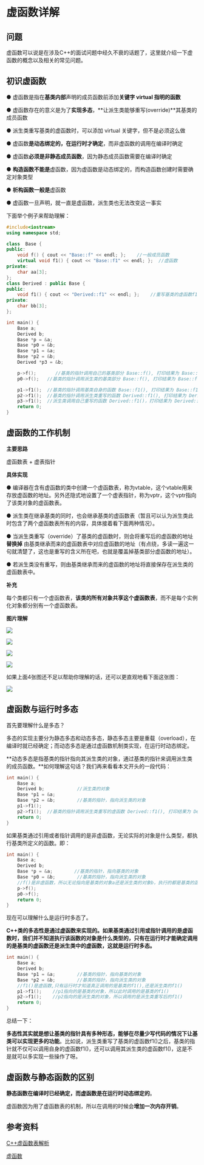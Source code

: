# 虚函数详解

## 问题

虚函数可以说是在涉及C++的面试问题中经久不衰的话题了，这里就介绍一下虚函数的概念以及相关的常见问题。

## 初识虚函数

● 虚函数是指在**基类内部**声明的成员函数前添加**关键字 virtual 指明的函数**

● 虚函数存在的意义是为了**实现多态**，**让派生类能够重写\(override\)**其基类的成员函数

● 派生类重写基类的虚函数时，可以添加 virtual 关键字，但不是必须这么做

● 虚函数**是动态绑定的，在运行时才确定**，而非虚函数的调用在编译时确定

● 虚函数**必须是非静态成员函数**，因为静态成员函数需要在编译时确定

● **构造函数不能是**虚函数，因为虚函数是动态绑定的，而构造函数创建时需要确定对象类型

● **析构函数一般是**虚函数

● 虚函数一旦声明，就一直是虚函数，派生类也无法改变这一事实

下面举个例子来帮助理解：

```cpp
#include<iostream>
using namespace std;

class  Base {
public:
    void f() { cout << "Base::f" << endl; };    //一般成员函数
    virtual void f1() { cout << "Base::f1" << endl; };  //虚函数
private:
    char aa[3];
};
class Derived : public Base {
public:
    void f1() { cout << "Derived::f1" << endl; };    //重写基类的虚函数f1()
private:
    char bb[3];
};

int main() {
    Base a;
    Derived b;
    Base *p = &a;
    Base *p0 = &b;
    Base *p1 = &a;
    Base *p2 = &b;
    Derived *p3 = &b;

    p->f();       //基类的指针调用自己的基类部分 Base::f(), 打印结果为 Base::f
    p0->f();   //基类的指针调用派生类的基类部分 Base::f(), 打印结果为 Base::f

    p1->f1();  //基类的指针调用基类自身的函数 Base::f1(), 打印结果为 Base::f1
    p2->f1();  //基类的指针调用派生类重写的函数 Derived::f1(), 打印结果为 Derived::f1
    p3->f1();  //派生类调用自己重写的函数 Derived::f1()，打印结果为 Derived::f1
    return 0;
}
```

## 虚函数的工作机制

**主要思路**

虚函数表 + 虚表指针

**具体实现**

● 编译器在含有虚函数的类中创建一个虚函数表，称为vtable，这个vtable用来存放虚函数的地址。另外还隐式地设置了一个虚表指针，称为vptr，这个vptr指向了该类对象的虚函数表。

● 派生类在继承基类的同时，也会继承基类的虚函数表（暂且可以认为派生类此时包含了两个虚函数表所有的内容，具体接着看下面两种情况）。

● 当派生类重写（override）了基类的虚函数时，则会将重写后的虚函数的地址 **替换掉** 由基类继承而来的虚函数表中对应虚函数的地址（有点绕，多读一遍这一句就清楚了，这也是重写的含义所在吧，也就是覆盖掉基类部分虚函数的地址）。

● 若派生类没有重写，则由基类继承而来的虚函数的地址将直接保存在派生类的虚函数表中。

**补充**

每个类都只有一个虚函数表，**该类的所有对象共享这个虚函数表**，而不是每个实例化对象都分别有一个虚函数表。

**图片理解**

![](https://i.loli.net/2020/05/18/9gcnszwpJy2ZKh8.png)

![](https://i.loli.net/2020/05/18/M3be2OyvgWFXYqx.png)

![](https://i.loli.net/2020/05/18/fd8CEGanByJ1Ovr.png)

![](https://i.loli.net/2020/05/18/pFj5u39bdBsnkE6.png)

如果上面4张图还不足以帮助你理解的话，还可以更直观地看下面这张图：

![](https://i.loli.net/2020/05/19/1K8GqvrILXfOCVU.png)

## 虚函数与运行时多态

首先要理解什么是多态？

多态的实现主要分为静态多态和动态多态，静态多态主要是重载（overload），在编译时就已经确定；而动态多态是通过虚函数机制类实现，在运行时动态绑定。

**动态多态是指基类的指针指向其派生类的对象，通过基类的指针来调用派生类的成员函数。**如何理解这句话？我们再来看看本文开头的一段代码：

```cpp
int main() {
    Base a;
    Derived b;            //派生类的对象
    Base *p1 = &a;
    Base *p2 = &b;        //基类的指针，指向派生类的对象
    p1->f1();
    p2->f1();  //基类的指针调用派生类重写的虚函数 Derived::f1(), 打印结果为 Derived::f1
    return 0;
}
```

如果基类通过引用或者指针调用的是非虚函数，无论实际的对象是什么类型，都执行基类所定义的函数。即：

```cpp
int main() {
    Base a;
    Derived b;
    Base *p = &a;        //基类的指针，指向基类的对象
    Base *p0 = &b;        //基类的指针，指向派生类的对象
    //f()是非虚函数，所以无论指向是基类的对象a还是派生类的对象b，执行的都是基类的函数f()
    p->f();
    p0->f();
    return 0;
}
```

现在可以理解什么是运行时多态了。

**C++类的多态性是通过虚函数来实现的。如果基类通过引用或指针调用的是虚函数时，我们并不知道执行该函数的对象是什么类型的，只有在运行时才能确定调用的是基类的虚函数还是派生类中的虚函数，这就是运行时多态。**

```cpp
int main() {
    Base a;
    Derived b;
    Base *p1 = &a;        //基类的指针，指向基类的对象
    Base *p2 = &b;        //基类的指针，指向派生类的对象
    //f1()是虚函数,只有运行时才知道真正调用的是基类的f1(),还是派生类的f1()
    p1->f1();    //p1指向的是基类的对象，所以此时调用的是基类的f1()
    p2->f1();    //p2指向的是派生类的对象，所以调用的是派生类重写后的f1()
    return 0;
}
```

总结一下：

**多态性其实就是想让基类的指针具有多种形态，能够在尽量少写代码的情况下让基类可以实现更多的功能**。比如说，派生类重写了基类的虚函数f1\(\)之后，基类的指针就不仅可以调用自身的虚函数f1\(\)，还可以调用其派生类的虚函数f1\(\)，这是不是就可以多实现一些操作了呀。

## 虚函数与静态函数的区别

**静态函数在编译时已经确定，而虚函数是在运行时动态绑定的**。

虚函数因为用了虚函数表的机制，所以在调用的时候会**增加一次内存开销**。

## 参考资料

[C++虚函数表解析](https://blog.csdn.net/haoel/article/details/1948051)

[虚函数](https://blog.csdn.net/qq_42039281/article/details/80596006)

